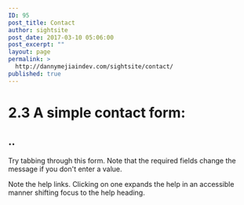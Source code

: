 ```yaml
---
ID: 95
post_title: Contact
author: sightsite
post_date: 2017-03-10 05:06:00
post_excerpt: ""
layout: page
permalink: >
  http://dannymejiaindev.com/sightsite/contact/
published: true
---
```

 
# 2\.3 A simple contact form:

## ..

Try tabbing through this form. Note that the required fields change the message if you don't enter a value.

Note the help links. Clicking on one expands the help in an accessible manner shifting focus to the help heading.  